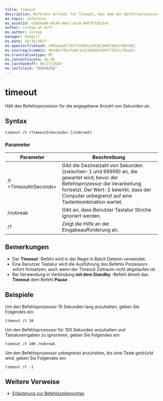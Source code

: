 ```yaml
---
title: timeout
description: Referenz Artikel für Timeout, bei dem der Befehlsprozessor für die angegebene Anzahl von Sekunden angehalten wird.
ms.topic: reference
ms.assetid: e26b4a84-0e30-46e1-aa10-0667b7d3cb4c
author: coreyp-at-msft
ms.author: coreyp
manager: dongill
ms.date: 10/16/2017
ms.openlocfilehash: 4905eaadc745fc5499cb393b1808794e2f803361
ms.sourcegitcommit: 96d46c702e7a9c3a321bbbb5284f73911c7baa3c
ms.translationtype: MT
ms.contentlocale: de-DE
ms.lasthandoff: 08/27/2020
ms.locfileid: "89038258"
---
```

# <a name="timeout"></a>timeout

Hält den Befehlsprozessor für die angegebene Anzahl von Sekunden an.



## <a name="syntax"></a>Syntax

```
timeout /t <TimeoutInSeconds> [/nobreak]
```

### <a name="parameters"></a>Parameter

|Parameter|Beschreibung|
|---------|-----------|
|/t \<TimeoutInSeconds>|Gibt die Dezimalzahl von Sekunden (zwischen-1 und 99999) an, die gewartet wird, bevor der Befehlsprozessor die Verarbeitung fortsetzt. Der Wert-1 bewirkt, dass der Computer unbegrenzt auf eine Tastenkombination wartet.|
|/nobreak|Gibt an, dass Benutzer Tastatur Striche ignoriert werden.|
|/?|Zeigt die Hilfe an der Eingabeaufforderung an.|

## <a name="remarks"></a>Bemerkungen

-   Der **Timeout** -Befehl wird in der Regel in Batch Dateien verwendet.
-   Eine Benutzer Tastatur wird die Ausführung des Befehls Prozessors sofort fortsetzen, auch wenn der Timeout Zeitraum nicht abgelaufen ist.
-   Bei Verwendung in Verbindung **mit dem Standby** -Befehl ähnelt das **Timeout** dem Befehl **Pause** .

## <a name="examples"></a>Beispiele

Um den Befehlsprozessor 10 Sekunden lang anzuhalten, geben Sie Folgendes ein:
```
timeout /t 10
```
Um den Befehlsprozessor für 100 Sekunden anzuhalten und Tastatureingaben zu ignorieren, geben Sie Folgendes ein:
```
timeout /t 100 /nobreak
```
Um den Befehlsprozessor unbegrenzt anzuhalten, bis eine Taste gedrückt wird, geben Sie Folgendes ein:
```
timeout /t -1
```

## <a name="additional-references"></a>Weitere Verweise

- [Erläuterung zur Befehlszeilensyntax](command-line-syntax-key.md)
